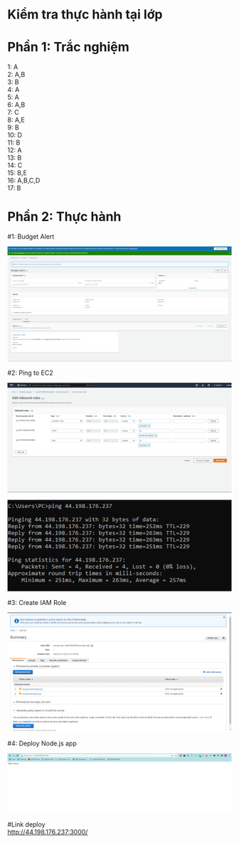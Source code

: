 # Kiểm tra thực hành tại lớp

# Phần 1: Trắc nghiệm

1: A  
2: A,B  
3: B  
4: A  
5: A  
6: A,B  
7: C  
8: A,E  
9: B  
10: D  
11: B  
12: A  
13: B  
14: C  
15: B,E  
16: A,B,C,D  
17: B

# Phần 2: Thực hành

#1: Budget Alert

![Alt](Practice/budget-alert.png)

#2: Ping to EC2

![Alt](Practice/ping-to-ec2.png)

![Alt](Practice/ping-ec2.png)

#3: Create IAM Role

![Alt](Practice/iam-role.png)

#4: Deploy Node.js app

![Alt](Practice/node-js.png)

#Link deploy  
http://44.198.176.237:3000/
